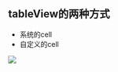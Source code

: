 ## tableView的两种方式
 - 系统的cell
 - 自定义的cell
 
 <img src="http://7xisto.com1.z0.glb.clouddn.com/gifUntitled.gif"/>

